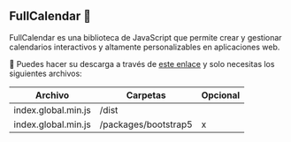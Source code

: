 ## FullCalendar 👋 
FullCalendar es una biblioteca de JavaScript que permite crear y gestionar calendarios interactivos y altamente personalizables en aplicaciones web.

💾 Puedes hacer su descarga a través de [este enlace](https://fullcalendar.io/docs/initialize-globals) y solo necesitas los siguientes archivos:

| Archivo               |  Carpetas                | Opcional |
|-----------------------|--------------------------|-----------| 
| index.global.min.js     | /dist               |           | 
| index.global.min.js     | /packages/bootstrap5             |     x      | 



